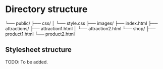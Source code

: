# Directory structure

└── public/
    ├── css/
    │   └── style.css
    ├── images/
    ├── index.html
    ├── attractions/
        ├── attraction1.html
    │   └── attraction2.html
    └── shop/
        ├── product1.html
        └── product2.html

## Stylesheet structure

TODO: To be added.
